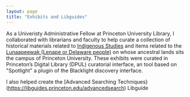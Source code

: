 ```yaml
---
layout: page
title: "Exhibits and Libguides" 
---
```

As a Univeristy Administrative Fellow at Princeton University Library, I collaborated with librarians and faculty to help curate a collection of historical materials related to [Indigenous Studies](https://dpul.princeton.edu/indigenous-cultures) and items related to the [Lunaapeewak (Lenape or Delaware people)](https://dpul.princeton.edu/lenape) on whose ancestral lands sits the campus of Princeton University. These exhibits were curated in Princeton’s Digital Library (DPUL) curatorial interface, an tool based on "Spotlight" a plugin of the Blacklight discovery interface.

 I also helped create the [Advanced Searching Techniques}(https://libguides.princeton.edu/advancedsearch) Libguide 
